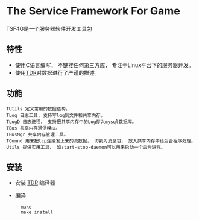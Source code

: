 The Service Framework For Game
==============================
TSF4G是一个服务器软件开发工具包

特性
----
- 使用C语言编写， 不链接任何第三方库， 专注于Linux平台下的服务器开发。
- 使用[TDR](http://github.com/randyliu/TDR)对数据进行了严谨的描述。
	

功能
----
	TUtils 定义常用的数据结构。
	TLog 日志工具, 支持写log到文件和共享内存。
	TLogD 日志进程， 支持把共享内存中的Log存入mysql数据库。
	TBus 共享内存通信模块。
	TBusMgr 共享内存管理工具。
	TConnd 用来把tcp连接发上来的流数据， 切割为消息包， 放入共享内存中给后台程序处理。
	Utils 提供实用工具， 如start-stop-daemon可以用来启动一个后台进程。
	
安装
----
- 安装 [TDR](http://github.com/randyliu/TDR) 编译器
- 编译

		make
		make install
